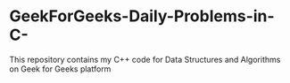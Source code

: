 # GeekForGeeks-Daily-Problems-in-C-
This repository contains my C++ code for Data Structures and Algorithms on Geek for Geeks platform
